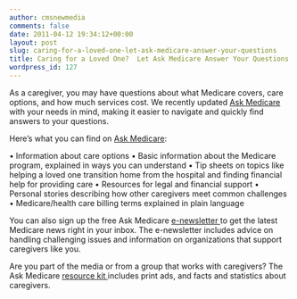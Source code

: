 ```yaml
---
author: cmsnewmedia
comments: false
date: 2011-04-12 19:34:12+00:00
layout: post
slug: caring-for-a-loved-one-let-ask-medicare-answer-your-questions
title: Caring for a Loved One?  Let Ask Medicare Answer Your Questions
wordpress_id: 127
---
```


As a caregiver, you may have questions about what Medicare covers, care options, and how much services cost. We recently updated [Ask Medicare ](http://medicare.canicdev.com/index.html)with your needs in mind, making it easier to navigate and quickly find answers to your questions.

Here’s what you can find on [Ask Medicare](http://medicare.canicdev.com/index.html):

• Information about care options
• Basic information about the Medicare program, explained in ways you can understand
• Tip sheets on topics like helping a loved one transition home from the hospital and finding financial help for providing care
• Resources for legal and financial support
• Personal stories describing how other caregivers meet common challenges
• Medicare/health care billing terms explained in plain language

You can also sign up the free Ask Medicare [e-newsletter ](http://medicare.canicdev.com/community-newsletter.html)to get the latest Medicare news right in your inbox. The e-newsletter includes advice on handling challenging issues and information on organizations that support caregivers like you.

Are you part of the media or from a group that works with caregivers? The Ask Medicare [resource kit ](http://medicare.canicdev.com/partners-toolkit.html)includes print ads, and facts and statistics about caregivers.
